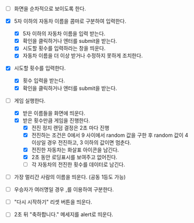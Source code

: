- [ ] 화면을 순차적으로 보이도록 한다.

- [x] 5자 이하의 자동차 이름을 콤마로 구분하여 입력한다.

  - [x] 5자 이하의 자동차 이름을 입력 받는다.
  - [x] 확인을 클릭하거나 엔터를 submit을 받는다.
  - [x] 시도할 횟수를 입력하라는 창을 띄운다.
  - [x] 자동차 이름을 더 이상 받거나 수정하지 못하게 조치한다.

- [x] 시도할 횟수를 입력한다.

  - [x] 횟수 입력을 받는다.
  - [x] 확인을 클릭하거나 엔터를 submit을 받는다.

- [ ] 게임 실행한다.
  - [x] 받은 이름들을 화면에 띄운다.
  - [x] 받은 횟수만큼 게임을 진행한다.
    - [x] 전진 정지 랜덤 결정은 2초 마다 진행
    - [x] 전진하는 조건은 0에서 9 사이에서 random 값을 구한 후 random 값이 4 이상일 경우 전진하고, 3 이하의 값이면 멈춘다.
    - [x] 전진한 자동차는 화살표 아이콘을 남긴다.
    - [x] 2초 동안 로딩표시를 보여주고 없어진다.
    - [ ] 각 자동차의 전진한 횟수를 데이터로 남긴다.
- [ ] 가장 멀리간 사람의 이름을 띄운다. (공동 1등도 가능)
- [ ] 우승자가 여러명일 경우 ,를 이용하여 구분한다.
- [ ] "다시 시작하기" 리셋 버튼을 띄운다.
- [ ] 2초 뒤 "축하합니다." 메세지를 alert로 띄운다.
